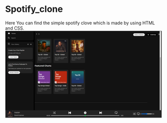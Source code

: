 # Spotify_clone
Here You can find the simple spotify clove which is made by using HTML and CSS.
![alt text](image.png)
